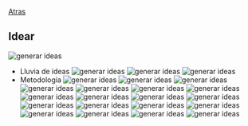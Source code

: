 [Atras](./01-ux.md)

## Idear
![generar ideas](./img/Captura%20de%20pantalla%20(488).png)
- Lluvia de ideas
![generar ideas](./img/Captura%20de%20pantalla%20(490).png)
![generar ideas](./img/Captura%20de%20pantalla%20(491).png)
![generar ideas](./img/Captura%20de%20pantalla%20(492).png)
- Metodología
![generar ideas](./img/Captura%20de%20pantalla%20(493).png)
![generar ideas](./img/Captura%20de%20pantalla%20(494).png)
![generar ideas](./img/Captura%20de%20pantalla%20(495).png)
![generar ideas](./img/Captura%20de%20pantalla%20(496).png)
![generar ideas](./img/Captura%20de%20pantalla%20(497).png)
![generar ideas](./img/Captura%20de%20pantalla%20(498).png)
![generar ideas](./img/Captura%20de%20pantalla%20(501).png)
![generar ideas](./img/Captura%20de%20pantalla%20(502).png)
![generar ideas](./img/Captura%20de%20pantalla%20(503).png)
![generar ideas](./img/Captura%20de%20pantalla%20(504).png)
![generar ideas](./img/Captura%20de%20pantalla%20(505).png)
![generar ideas](./img/Captura%20de%20pantalla%20(506).png)
![generar ideas](./img/Captura%20de%20pantalla%20(507).png)
![generar ideas](./img/Captura%20de%20pantalla%20(508).png)
![generar ideas](./img/Captura%20de%20pantalla%20(509).png)
![generar ideas](./img/Captura%20de%20pantalla%20(510).png)
![generar ideas](./img/Captura%20de%20pantalla%20(511).png)
![generar ideas](./img/Captura%20de%20pantalla%20(512).png)
![generar ideas](./img/Captura%20de%20pantalla%20(513).png)